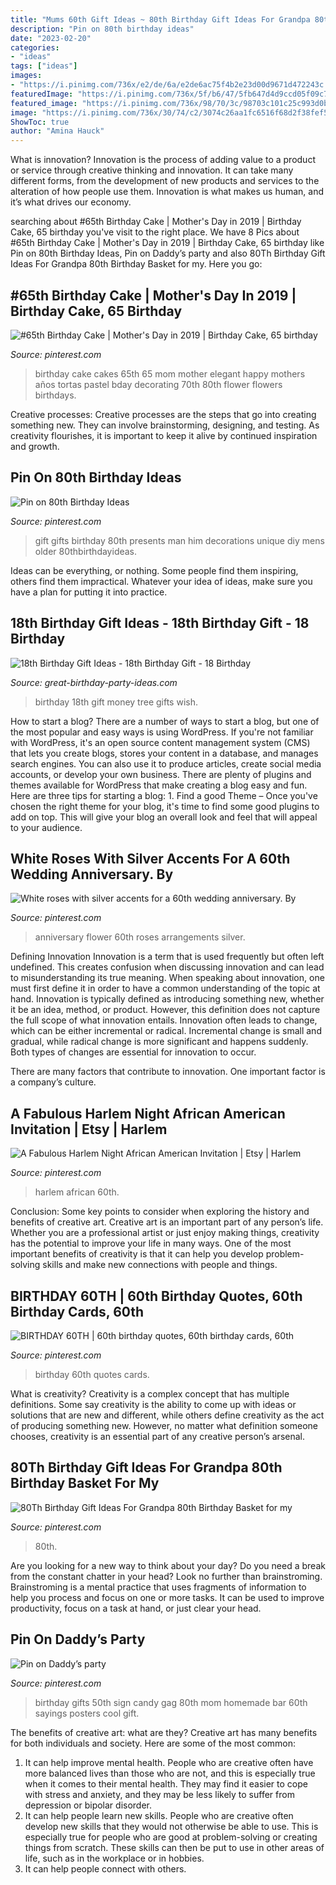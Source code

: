 ```yaml
---
title: "Mums 60th Gift Ideas ~ 80th Birthday Gift Ideas For Grandpa 80th Birthday Basket For My"
description: "Pin on 80th birthday ideas"
date: "2023-02-20"
categories:
- "ideas"
tags: ["ideas"]
images:
- "https://i.pinimg.com/736x/e2/de/6a/e2de6ac75f4b2e23d00d9671d472243c.jpg"
featuredImage: "https://i.pinimg.com/736x/5f/b6/47/5fb647d4d9ccd05f09c7aff4872cb5b9.jpg"
featured_image: "https://i.pinimg.com/736x/98/70/3c/98703c101c25c993d0b11f783390c211--roses-roses-white-roses.jpg"
image: "https://i.pinimg.com/736x/30/74/c2/3074c26aa1fc6516f68d2f38fef51596.jpg"
ShowToc: true
author: "Amina Hauck"
---
```



What is innovation?
Innovation is the process of adding value to a product or service through creative thinking and innovation. It can take many different forms, from the development of new products and services to the alteration of how people use them. Innovation is what makes us human, and it’s what drives our economy.

	

		
searching about #65th Birthday Cake | Mother&#039;s Day in 2019 | Birthday Cake, 65 birthday you've visit to the right place. We have 8 Pics about #65th Birthday Cake | Mother&#039;s Day in 2019 | Birthday Cake, 65 birthday like Pin on 80th Birthday Ideas, Pin on Daddy’s party and also 80Th Birthday Gift Ideas For Grandpa 80th Birthday Basket for my. Here you go:
		
    
## #65th Birthday Cake | Mother&#039;s Day In 2019 | Birthday Cake, 65 Birthday

<img loading=lazy src="https://i.pinimg.com/736x/7f/50/dc/7f50dc5944dcfc306c392aca1c05f013--th-birthday-cakes--birthday.jpg?b=t" onerror="this.onerror=null;this.src='https://tse3.mm.bing.net/th?id=OIP.N2YdS_qN1ENsRfnw47IP4AHaJ3&amp;pid=15.1';" alt="#65th Birthday Cake | Mother&#039;s Day in 2019 | Birthday Cake, 65 birthday">

_Source: pinterest.com_

>birthday cake cakes 65th 65 mom mother elegant happy mothers años tortas pastel bday decorating 70th 80th flower flowers birthdays. 

	

Creative processes:
Creative processes are the steps that go into creating something new. They can involve brainstorming, designing, and testing. As creativity flourishes, it is important to keep it alive by continued inspiration and growth.

    
## Pin On 80th Birthday Ideas

<img loading=lazy src="https://i.pinimg.com/736x/5f/b6/47/5fb647d4d9ccd05f09c7aff4872cb5b9.jpg" onerror="this.onerror=null;this.src='https://tse4.mm.bing.net/th?id=OIP.SEhOOc5whEl9AeJiJ3jFmAHaPj&amp;pid=15.1';" alt="Pin on 80th Birthday Ideas">

_Source: pinterest.com_

>gift gifts birthday 80th presents man him decorations unique diy mens older 80thbirthdayideas. 

	

Ideas can be everything, or nothing. Some people find them inspiring, others find them impractical. Whatever your idea of ideas, make sure you have a plan for putting it into practice.

    
## 18th Birthday Gift Ideas - 18th Birthday Gift - 18 Birthday

<img loading=lazy src="https://www.great-birthday-party-ideas.com/images/money-tree.jpg" onerror="this.onerror=null;this.src='https://tse1.mm.bing.net/th?id=OIP.d3MR3-1Ouni3Dxct4yc29QHaOR&amp;pid=15.1';" alt="18th Birthday Gift Ideas - 18th Birthday Gift - 18 Birthday">

_Source: great-birthday-party-ideas.com_

>birthday 18th gift money tree gifts wish. 

	

How to start a blog?
There are a number of ways to start a blog, but one of the most popular and easy ways is using WordPress. If you're not familiar with WordPress, it's an open source content management system (CMS) that lets you create blogs, stores your content in a database, and manages search engines. You can also use it to produce articles, create social media accounts, or develop your own business. There are plenty of plugins and themes available for WordPress that make creating a blog easy and fun. Here are three tips for starting a blog: 1. Find a good Theme – Once you've chosen the right theme for your blog, it's time to find some good plugins to add on top. This will give your blog an overall look and feel that will appeal to your audience. 
    
## White Roses With Silver Accents For A 60th Wedding Anniversary. By

<img loading=lazy src="https://i.pinimg.com/736x/98/70/3c/98703c101c25c993d0b11f783390c211--roses-roses-white-roses.jpg" onerror="this.onerror=null;this.src='https://tse1.mm.bing.net/th?id=OIP.UqOFTq-EJKkrdsudFSxkDwDgEs&amp;pid=15.1';" alt="White roses with silver accents for a 60th wedding anniversary. By">

_Source: pinterest.com_

>anniversary flower 60th roses arrangements silver. 

	

Defining Innovation
Innovation is a term that is used frequently but often left undefined. This creates confusion when discussing innovation and can lead to misunderstanding its true meaning. When speaking about innovation, one must first define it in order to have a common understanding of the topic at hand.
Innovation is typically defined as introducing something new, whether it be an idea, method, or product. However, this definition does not capture the full scope of what innovation entails. Innovation often leads to change, which can be either incremental or radical. Incremental change is small and gradual, while radical change is more significant and happens suddenly. Both types of changes are essential for innovation to occur.

There are many factors that contribute to innovation. One important factor is a company’s culture.

    
## A Fabulous Harlem Night African American Invitation | Etsy | Harlem

<img loading=lazy src="https://i.pinimg.com/736x/30/74/c2/3074c26aa1fc6516f68d2f38fef51596.jpg" onerror="this.onerror=null;this.src='https://tse4.mm.bing.net/th?id=OIP.qD1WBJV5_WG78OV5NlW-KgHaKX&amp;pid=15.1';" alt="A Fabulous Harlem Night African American Invitation | Etsy | Harlem">

_Source: pinterest.com_

>harlem african 60th. 

	

Conclusion: Some key points to consider when exploring the history and benefits of creative art.
Creative art is an important part of any person’s life. Whether you are a professional artist or just enjoy making things, creativity has the potential to improve your life in many ways. One of the most important benefits of creativity is that it can help you develop problem-solving skills and make new connections with people and things.

    
## BIRTHDAY 60TH | 60th Birthday Quotes, 60th Birthday Cards, 60th

<img loading=lazy src="https://i.pinimg.com/736x/56/a9/6c/56a96ca6e2c4dd580b89d3fb0ccdcce5---birthday-birthday-ideas.jpg" onerror="this.onerror=null;this.src='https://tse3.mm.bing.net/th?id=OIP.eOa8u1Lv_xlQQL_2tIOZ-gAAAA&amp;pid=15.1';" alt="BIRTHDAY 60TH | 60th birthday quotes, 60th birthday cards, 60th">

_Source: pinterest.com_

>birthday 60th quotes cards. 

	

What is creativity?
Creativity is a complex concept that has multiple definitions. Some say creativity is the ability to come up with ideas or solutions that are new and different, while others define creativity as the act of producing something new. However, no matter what definition someone chooses, creativity is an essential part of any creative person’s arsenal.

    
## 80Th Birthday Gift Ideas For Grandpa 80th Birthday Basket For My

<img loading=lazy src="https://i.pinimg.com/736x/e2/de/6a/e2de6ac75f4b2e23d00d9671d472243c.jpg" onerror="this.onerror=null;this.src='https://tse4.mm.bing.net/th?id=OIP.U38wfTXlorILfBNdF-J4pgHaJ3&amp;pid=15.1';" alt="80Th Birthday Gift Ideas For Grandpa 80th Birthday Basket for my">

_Source: pinterest.com_

>80th. 

	

Are you looking for a new way to think about your day? Do you need a break from the constant chatter in your head? Look no further than brainstroming. Brainstroming is a mental practice that uses fragments of information to help you process and focus on one or more tasks. It can be used to improve productivity, focus on a task at hand, or just clear your head.

    
## Pin On Daddy’s Party

<img loading=lazy src="https://i.pinimg.com/736x/2c/40/8c/2c408cc0ff76622c6e6da0321d0f0213.jpg" onerror="this.onerror=null;this.src='https://tse3.mm.bing.net/th?id=OIP.Aqxvkp0B7cnp8UBzQJlWqAHaJ3&amp;pid=15.1';" alt="Pin on Daddy’s party">

_Source: pinterest.com_

>birthday gifts 50th sign candy gag 80th mom homemade bar 60th sayings posters cool gift. 

	

The benefits of creative art: what are they?
Creative art has many benefits for both individuals and society. Here are some of the most common: 
1) It can help improve mental health. People who are creative often have more balanced lives than those who are not, and this is especially true when it comes to their mental health. They may find it easier to cope with stress and anxiety, and they may be less likely to suffer from depression or bipolar disorder.
2) It can help people learn new skills. People who are creative often develop new skills that they would not otherwise be able to use. This is especially true for people who are good at problem-solving or creating things from scratch. These skills can then be put to use in other areas of life, such as in the workplace or in hobbies.
3) It can help people connect with others.

